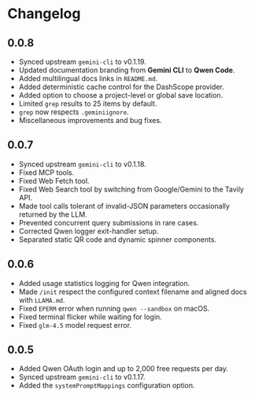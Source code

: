 # Changelog

## 0.0.8

- Synced upstream `gemini-cli` to v0.1.19.
- Updated documentation branding from **Gemini CLI** to **Qwen Code**.
- Added multilingual docs links in `README.md`.
- Added deterministic cache control for the DashScope provider.
- Added option to choose a project-level or global save location.
- Limited `grep` results to 25 items by default.
- `grep` now respects `.geminiignore`.
- Miscellaneous improvements and bug fixes.

## 0.0.7

- Synced upstream `gemini-cli` to v0.1.18.
- Fixed MCP tools.
- Fixed Web Fetch tool.
- Fixed Web Search tool by switching from Google/Gemini to the Tavily API.
- Made tool calls tolerant of invalid-JSON parameters occasionally returned by the LLM.
- Prevented concurrent query submissions in rare cases.
- Corrected Qwen logger exit-handler setup.
- Separated static QR code and dynamic spinner components.

## 0.0.6

- Added usage statistics logging for Qwen integration.
- Made `/init` respect the configured context filename and aligned docs with `LLAMA.md`.
- Fixed `EPERM` error when running `qwen --sandbox` on macOS.
- Fixed terminal flicker while waiting for login.
- Fixed `glm-4.5` model request error.

## 0.0.5

- Added Qwen OAuth login and up to 2,000 free requests per day.
- Synced upstream `gemini-cli` to v0.1.17.
- Added the `systemPromptMappings` configuration option.
